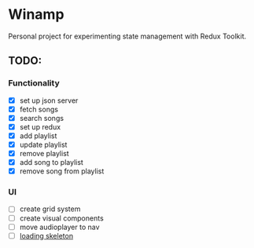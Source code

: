 # Winamp

Personal project for experimenting state management with Redux Toolkit.

## TODO:

### Functionality
- [x] set up json server
- [x] fetch songs
- [x] search songs
- [x] set up redux
- [x] add playlist
- [x] update playlist
- [x] remove playlist
- [x] add song to playlist
- [x] remove song from playlist

### UI
- [ ] create grid system
- [ ] create visual components
- [ ] move audioplayer to nav
- [ ] [loading skeleton](https://github.com/dvtng/react-loading-skeleton)